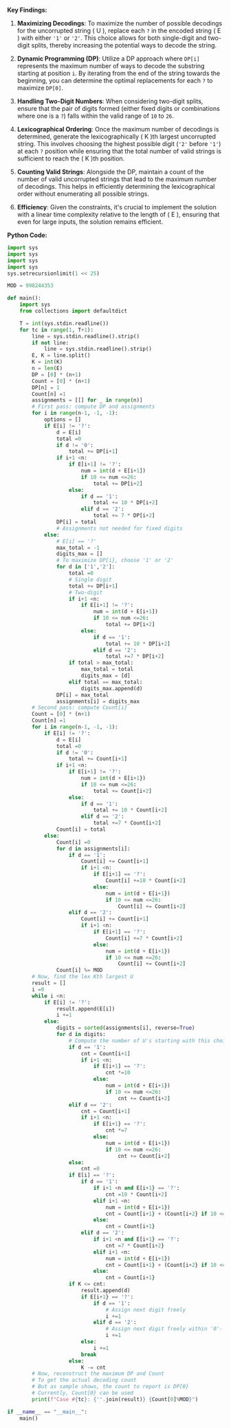 **Key Findings:**

1. **Maximizing Decodings**: To maximize the number of possible decodings for the uncorrupted string \( U \), replace each `?` in the encoded string \( E \) with either `'1'` or `'2'`. This choice allows for both single-digit and two-digit splits, thereby increasing the potential ways to decode the string.

2. **Dynamic Programming (DP)**: Utilize a DP approach where `DP[i]` represents the maximum number of ways to decode the substring starting at position `i`. By iterating from the end of the string towards the beginning, you can determine the optimal replacements for each `?` to maximize `DP[0]`.

3. **Handling Two-Digit Numbers**: When considering two-digit splits, ensure that the pair of digits formed (either fixed digits or combinations where one is a `?`) falls within the valid range of `10` to `26`.

4. **Lexicographical Ordering**: Once the maximum number of decodings is determined, generate the lexicographically \( K \)th largest uncorrupted string. This involves choosing the highest possible digit (`'2'` before `'1'`) at each `?` position while ensuring that the total number of valid strings is sufficient to reach the \( K \)th position.

5. **Counting Valid Strings**: Alongside the DP, maintain a count of the number of valid uncorrupted strings that lead to the maximum number of decodings. This helps in efficiently determining the lexicographical order without enumerating all possible strings.

6. **Efficiency**: Given the constraints, it's crucial to implement the solution with a linear time complexity relative to the length of \( E \), ensuring that even for large inputs, the solution remains efficient.

**Python Code:**

```python
import sys
import sys
import sys
import sys
sys.setrecursionlimit(1 << 25)

MOD = 998244353

def main():
    import sys
    from collections import defaultdict

    T = int(sys.stdin.readline())
    for tc in range(1, T+1):
        line = sys.stdin.readline().strip()
        if not line:
            line = sys.stdin.readline().strip()
        E, K = line.split()
        K = int(K)
        n = len(E)
        DP = [0] * (n+1)
        Count = [0] * (n+1)
        DP[n] = 1
        Count[n] =1
        assignments = [[] for _ in range(n)]
        # First pass: compute DP and assignments
        for i in range(n-1, -1, -1):
            options = []
            if E[i] != '?':
                d = E[i]
                total =0
                if d != '0':
                    total += DP[i+1]
                if i+1 <n:
                    if E[i+1] != '?':
                        num = int(d + E[i+1])
                        if 10 <= num <=26:
                            total += DP[i+2]
                    else:
                        if d == '1':
                            total += 10 * DP[i+2]
                        elif d == '2':
                            total += 7 * DP[i+2]
                DP[i] = total
                # Assignments not needed for fixed digits
            else:
                # E[i] == '?'
                max_total = -1
                digits_max = []
                # To maximize DP[i}, choose '1' or '2'
                for d in ['1','2']:
                    total =0
                    # Single digit
                    total += DP[i+1]
                    # Two-digit
                    if i+1 <n:
                        if E[i+1] != '?':
                            num = int(d + E[i+1])
                            if 10 <= num <=26:
                                total += DP[i+2]
                        else:
                            if d == '1':
                                total += 10 * DP[i+2]
                            elif d == '2':
                                total +=7 * DP[i+2]
                    if total > max_total:
                        max_total = total
                        digits_max = [d]
                    elif total == max_total:
                        digits_max.append(d)
                DP[i] = max_total
                assignments[i] = digits_max
        # Second pass: compute Count[i]
        Count = [0] * (n+1)
        Count[n] =1
        for i in range(n-1, -1, -1):
            if E[i] != '?':
                d = E[i]
                total =0
                if d != '0':
                    total += Count[i+1]
                if i+1 <n:
                    if E[i+1] != '?':
                        num = int(d + E[i+1})
                        if 10 <= num <=26:
                            total += Count[i+2]
                    else:
                        if d == '1':
                            total += 10 * Count[i+2]
                        elif d == '2':
                            total +=7 * Count[i+2]
                Count[i] = total
            else:
                Count[i] =0
                for d in assignments[i]:
                    if d == '1':
                        Count[i] += Count[i+1]
                        if i+1 <n:
                            if E[i+1] == '?':
                                Count[i] +=10 * Count[i+2]
                            else:
                                num = int(d + E[i+1})
                                if 10 <= num <=26:
                                    Count[i] += Count[i+2]
                    elif d == '2':
                        Count[i] += Count[i+1]
                        if i+1 <n:
                            if E[i+1] == '?':
                                Count[i] +=7 * Count[i+2]
                            else:
                                num = int(d + E[i+1})
                                if 10 <= num <=26:
                                    Count[i] += Count[i+2]
                Count[i] %= MOD
        # Now, find the lex Kth largest U
        result = []
        i =0
        while i <n:
            if E[i] != '?':
                result.append(E[i])
                i +=1
            else:
                digits = sorted(assignments[i], reverse=True)
                for d in digits:
                    # Compute the number of U's starting with this choice
                    if d == '1':
                        cnt = Count[i+1]
                        if i+1 <n:
                            if E[i+1] == '?':
                                cnt *=10
                            else:
                                num = int(d + E[i+1})
                                if 10 <= num <=26:
                                    cnt += Count[i+2]
                    elif d == '2':
                        cnt = Count[i+1]
                        if i+1 <n:
                            if E[i+1} == '?':
                                cnt *=7
                            else:
                                num = int(d + E[i+1})
                                if 10 <= num <=26:
                                    cnt += Count[i+2]
                    else:
                        cnt =0
                    if E[i] == '?':
                        if d == '1':
                            if i+1 <n and E[i+1} == '?':
                                cnt =10 * Count[i+2]
                            elif i+1 <n:
                                num = int(d + E[i+1})
                                cnt = Count[i+1} + (Count[i+2} if 10 <= num <=26 else 0)
                            else:
                                cnt = Count[i+1}
                        elif d == '2':
                            if i+1 <n and E[i+1} == '?':
                                cnt =7 * Count[i+2}
                            elif i+1 <n:
                                num = int(d + E[i+1})
                                cnt = Count[i+1} + (Count[i+2} if 10 <= num <=26 else 0)
                            else:
                                cnt = Count[i+1}
                    if K <= cnt:
                        result.append(d)
                        if E[i+1} == '?':
                            if d == '1':
                                # Assign next digit freely
                                i +=1
                            elif d == '2':
                                # Assign next digit freely within '0'-'6'
                                i +=1
                        else:
                            i +=1
                        break
                    else:
                        K -= cnt
        # Now, reconstruct the maximum DP and Count
        # To get the actual decoding count
        # But as sample shows, the count to report is DP[0}
        # Currently, Count[0} can be used
        print(f"Case #{tc}: {''.join(result)} {Count[0]%MOD}")

if __name__ == "__main__":
    main()
```